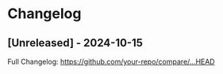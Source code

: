 # Changelog

## [Unreleased] - 2024-10-15



Full Changelog: https://github.com/your-repo/compare/...HEAD
